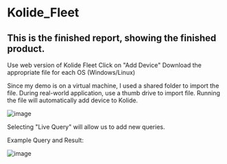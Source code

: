 # Kolide_Fleet
## This is the finished report, showing the finished product.

Use web version of Kolide Fleet
Click on "Add Device"
Download the appropriate file for each OS (Windows/Linux)

Since my demo is on a virtual machine, I used a shared folder to import the file. During real-world application, use a thumb drive to import file. Running the file will automatically add device to Kolide.

![image](https://user-images.githubusercontent.com/28971047/88457289-c5bc2400-ceb7-11ea-90ab-bf0b394ad30c.png)

Selecting "Live Query" will allow us to add new queries.

Example Query and Result:

![image](https://user-images.githubusercontent.com/28971047/88458354-0455dc80-cec0-11ea-9b51-1c85dd06e529.png)

